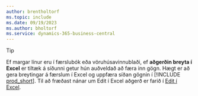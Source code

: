 ```yaml
---
author: brentholtorf
ms.topic: include
ms.date: 09/19/2023
ms.author: bholtorf
ms.service: dynamics-365-business-central
---
```


> [!TIP]
> Ef margar línur eru í færslubók eða vöruhúsavinnublaði, ef  **aðgerðin breyta í Excel**  er tiltæk á síðunni getur hún auðveldað að færa inn gögn. Hægt er að gera breytingar á færslum í Excel og uppfæra síðan gögnin í [!INCLUDE [prod_short](prod_short.md)]. Til að fræðast nánar um Edit í Excel aðgerð er farið í  [Edit í Excel](../across-work-with-excel.md#edit-in-excel). 